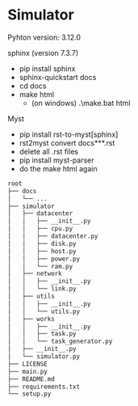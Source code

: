 # Simulator

Pyhton version: 3.12.0

sphinx (version 7.3.7)
- pip install sphinx
- sphinx-quickstart docs
- cd docs
- make html
    - (on windows) .\make.bat html

Myst
- pip install rst-to-myst[sphinx]
- rst2myst convert docs\**\*.rst
- delete all .rst files
- pip install myst-parser
- do the make html again

```bash
root
├── docs
│   └── ...
├── simulator
│   ├── datacenter
│   │   ├── __init__.py
│   │   ├── cpu.py
│   │   ├── datacenter.py
│   │   ├── disk.py
│   │   ├── host.py
│   │   ├── power.py
│   │   └── ram.py
│   ├── network
│   │   ├── __init__.py
│   │   └── link.py
│   ├── utils
│   │   ├── __init__.py
│   │   └── utils.py
│   ├── works
│   │   ├── __init__.py
│   │   ├── task.py
│   │   └── task_generator.py
│   ├── __init__.py
│   └── simulator.py
├── LICENSE
├── main.py
├── README.md
├── requirements.txt
└── setup.py
```
